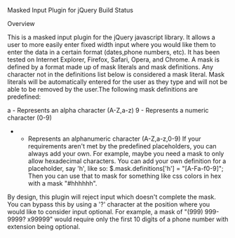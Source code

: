 Masked Input Plugin for jQuery
Build Status

Overview

This is a masked input plugin for the jQuery javascript library. It allows a user to more easily enter fixed width input where you would like them to enter the data in a certain format (dates,phone numbers, etc). It has been tested on Internet Explorer, Firefox, Safari, Opera, and Chrome. A mask is defined by a format made up of mask literals and mask definitions. Any character not in the definitions list below is considered a mask literal. Mask literals will be automatically entered for the user as they type and will not be able to be removed by the user.The following mask definitions are predefined:

a - Represents an alpha character (A-Z,a-z)
9 - Represents a numeric character (0-9)
* - Represents an alphanumeric character (A-Z,a-z,0-9)
If your requirements aren't met by the predefined placeholders, you can always add your own. For example, maybe you need a mask to only allow hexadecimal characters. You can add your own definition for a placeholder, say 'h', like so: $.mask.definitions['h'] = "[A-Fa-f0-9]"; Then you can use that to mask for something like css colors in hex with a mask "#hhhhhh".

By design, this plugin will reject input which doesn't complete the mask. You can bypass this by using a '?' character at the position where you would like to consider input optional. For example, a mask of "(999) 999-9999? x99999" would require only the first 10 digits of a phone number with extension being optional.
